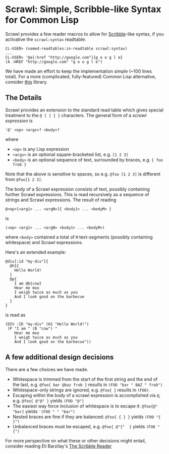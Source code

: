 # Scrawl: Simple, Scribble-like Syntax for Common Lisp

Scrawl provides a few reader macros to allow for [Scribble](https://docs.racket-lang.org/scribble/)-like syntax, if you activative the `scrawl:syntax` readtable:

```
CL-USER> (named-readtables:in-readtable scrawl:syntax)
...
CL-USER> '@a[:href "http://google.com"]{g o o g l e}
(A :HREF "http://google.com" "g o o g l e")
```

We have made an effort to keep the implementation simple (~100 lines total). For a more (complicated, fully-featured) Common Lisp alternative, consider [this](https://cliki.net/scribble) library.

## The Details

Scrawl provides an extension to the standard read table which gives special treatment to the `@ [ ] { }` characters. The general form of a *scrawl expression* is

``` 
'@' <op> <args>? <body>?
```

where 
- `<op>` is any Lisp expression
- `<args>` is an optional square-bracketed list, e.g. `[1 2 3]`
- `<body>` is an optional sequence of text, surrounded by braces, e.g. `{ foo frob }`

Note that the above is sensitive to spaces, so e.g.  `@foo [1 2 3]` is
different from `@foo[1 2 3]`.

The body of a Scrawl expression consists of text, possibly containing further Scrawl expressions. This is read recursively as a sequence of strings and Scrawl expressions. The result of reading 
```
@<op>[<arg1> ... <argN>]{ <body1> ... <bodyM> }
```
is
```
(<op> <arg1> ... <argN> <body1> ... <bodyM>)
```
where `<body>` contained a total of `M` text-segments (possibly containing whitespace) and Scrawl expressions.

Here's an extended example:
```
@div[:id "my-div"]{
  @h1{
    Hello World!
  }
  @p{
    I am @b{cow}
    Hear me moo
    I weigh twice as much as you
    And I look good on the barbecue
  }
}
```

is read as

```
(DIV :ID "my-div" (H1 "Hello World!")
 (P "I am " (B "cow") "
    Hear me moo
    I weigh twice as much as you
    And I look good on the barbecue"))
```

## A few additional design decisions

There are a few choices we have made. 

- Whitespace is trimmed from the start of the first string and the end
  of the last, e.g. `@foo{ bar @baz frob }` results in `(FOO "bar " BAZ " frob")`
- Whitespace-only strings are ignored, e.g.  `@foo{ }` results in `(FOO)`.
- Escaping within the body of a scrawl expression is accomplished via
  `@`, e.g. `@foo{ @"@" }` yields `(FOO "@")`
- The easiest way force inclusion of whitespace is to escape it:
  `@foo{@" "bar}` yields `'(FOO " " "bar")`
- Nested braces are fine if they are balanced: `@foo{ { } }` yields `(FOO "{ }")`
- Unbalanced braces must be escaped, e.g. `@foo{ @"{"  }` yields `(FOO "{")`

For more perspective on what these or other decisions might entail, consider reading Eli Barzilay's [The Scribble Reader](http://barzilay.org/misc/scribble-reader.pdf)
